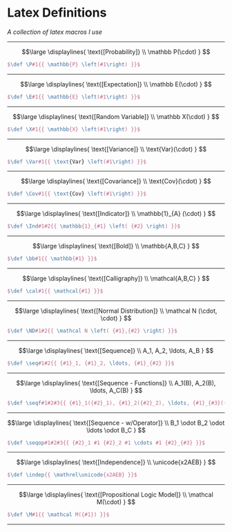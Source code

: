 # Latex Definitions

*A collection of latex macros I use*

---

$$\large
\displaylines{
	\text{[Probability]} \\
	\mathbb P(\cdot)
}
$$

```tex
$\def \P#1{{ \mathbb{P} \left(#1\right) }}$
```

---


$$\large
\displaylines{
	\text{[Expectation]} \\
	\mathbb E(\cdot)
}
$$

```tex
$\def \E#1{{ \mathbb{E} \left(#1\right) }}$
```

---

$$\large
\displaylines{
	\text{[Random Variable]} \\
	\mathbb X(\cdot)
}
$$

```tex
$\def \X#1{{ \mathbb{X} \left(#1\right) }}$
```

---

$$\large
\displaylines{
	\text{[Variance]} \\
	\text{Var}(\cdot)
}
$$

```tex
$\def \Var#1{{ \text{Var} \left(#1\right) }}$
```

---

$$\large
\displaylines{
	\text{[Covariance]} \\
	\text{Cov}(\cdot)
}
$$

```tex
$\def \Cov#1{{ \text{Cov} \left(#1\right) }}$
```

---

$$\large
\displaylines{
	\text{[Indicator]} \\
	\mathbb{1}_{A} (\cdot)
}
$$

```tex
$\def \Ind#1#2{{ \mathbb{1}_{#1} \left( {#2} \right) }}$
```

---

$$\large
\displaylines{
	\text{[Bold]} \\
	\mathbb{A,B,C}
}
$$

```tex
$\def \bb#1{{ \mathbb{#1} }}$
```

---

$$\large
\displaylines{
	\text{[Calligraphy]} \\
	\mathcal{A,B,C}
}
$$

```tex
$\def \cal#1{{ \mathcal{#1} }}$
```

---

$$\large
\displaylines{
	\text{[Normal Distribution]} \\
	\mathcal N (\cdot, \cdot)
}
$$

```tex
$\def \ND#1#2{{ \mathcal N \left( {#1},{#2} \right) }}$
```

---

$$\large
\displaylines{
	\text{[Sequence]} \\
	 A_1, A_2, \ldots, A_B
}
$$

```tex
$\def \seq#1#2{{ {#1}_1, {#1}_2, \ldots, {#1}_{#2} }}$
```

---

$$\large
\displaylines{
	\text{[Sequence - Functions]} \\
	 A_1(B), A_2(B), \ldots, A_C(B)
}
$$

```tex
$\def \seqf#1#2#3{{ {#1}_1({#2}_1), {#1}_2({#2}_2), \ldots, {#1}_{#3}({#2}_{#3}) }}$
```

---

$$\large
\displaylines{
	\text{[Sequence - w/Operator]} \\
	 B_1 \odot B_2 \odot \ldots \odot B_C
}
$$

```tex
$\def \seqop#1#2#3{{ {#2}_1 #1 {#2}_2 #1 \cdots #1 {#2}_{#3} }}$
```

---

$$\large
\displaylines{
	\text{[Independence]} \\
	\unicode{x2AEB}
}
$$

```tex
$\def \indep{{ \mathrel\unicode{x2AEB} }}$
```

---

$$\large
\displaylines{
	\text{[Propositional Logic Model]} \\
	\mathcal M(\cdot)
}
$$

```tex
$\def \M#1{{ \mathcal M({#1}) }}$
```

---
